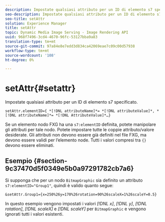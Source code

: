 ```yaml
---
description: Impostate qualsiasi attributo per un ID di elemento s7 specificato.
seo-description: Impostate qualsiasi attributo per un ID di elemento s7 specificato.
seo-title: setAttr
solution: Experience Manager
title: setAttr
topic: Dynamic Media Image Serving - Image Rendering API
uuid: 968f7496-3cd4-4670-96fc-53127bba9a83
translation-type: tm+mt
source-git-commit: 97a84e8e7edd3d834ca42069eae7c09c00d57938
workflow-type: tm+mt
source-wordcount: '108'
ht-degree: 0%

---
```



# setAttr{#setattr}

Impostate qualsiasi attributo per un ID di elemento s7 specificato.

`setAttr.elementID={ *[!DNL attributeName]*= *[!DNL attributeValue]*, *[!DNL attributeName]*= *[!DNL AttributeValue]*…}`

Se un elemento nodo FXG ha una `s7:elementID` definita, potete manipolare gli attributi per tale nodo. Potete impostare tutte le coppie attributo/valore desiderate. Gli attributi non devono essere già definiti nel file FXG, ma devono essere validi per l’elemento node. Tutti i valori compresi tra `{}` devono essere eliminati.

## Esempio {#section-9c37470d5f0349e5b0a97291782cb7a6}

Si supponga che per un nodo `BitmapGraphic` sia definito un attributo `s7:elementID="Group1"`, quindi è valido quanto segue:

`&setAttr.Group1={x=250%26y=170%26rotation=90%26scaleX=1%26scaleY=0.5}`

In questo esempio vengono impostati i valori *[!DNL x]*, *[!DNL y]*, *[!DNL rotation]*, *[!DNL scaleX]* e *[!DNL scaleY]* per `BitmapGraphic` e vengono ignorati tutti i valori esistenti.
